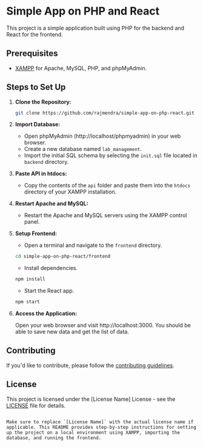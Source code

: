 # Simple App on PHP and React

This project is a simple application built using PHP for the backend and React for the frontend.

## Prerequisites

- [XAMPP](https://www.apachefriends.org/index.html) for Apache, MySQL, PHP, and phpMyAdmin.

## Steps to Set Up

1. **Clone the Repository:**

   ```bash
   git clone https://github.com/rajmendra/simple-app-on-php-react.git
   ```

2. **Import Database:**

   - Open phpMyAdmin (http://localhost/phpmyadmin) in your web browser.
   - Create a new database named `lab_management`.
   - Import the initial SQL schema by selecting the `init.sql` file located in `backend` directory.

3. **Paste API in htdocs:**

   - Copy the contents of the `api` folder and paste them into the `htdocs` directory of your XAMPP installation.

4. **Restart Apache and MySQL:**

   - Restart the Apache and MySQL servers using the XAMPP control panel.

5. **Setup Frontend:**

   - Open a terminal and navigate to the `frontend` directory.

   ```bash
   cd simple-app-on-php-react/frontend
   ```

   - Install dependencies.

   ```bash
   npm install
   ```

   - Start the React app.

   ```bash
   npm start
   ```

6. **Access the Application:**

   Open your web browser and visit http://localhost:3000. You should be able to save new data and get the list of data.

## Contributing

If you'd like to contribute, please follow the [contributing guidelines](CONTRIBUTING.md).

## License

This project is licensed under the [License Name] License - see the [LICENSE](LICENSE) file for details.

```

Make sure to replace `[License Name]` with the actual license name if applicable. This README provides step-by-step instructions for setting up the project on a local environment using XAMPP, importing the database, and running the frontend.
```
